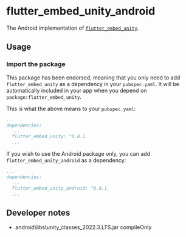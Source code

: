 # flutter_embed_unity_android

The Android implementation of [`flutter_embed_unity`][1].

## Usage

### Import the package

This package has been endorsed, meaning that you only need to add `flutter_embed_unity`
as a dependency in your `pubspec.yaml`. It will be automatically included in your app
when you depend on `package:flutter_embed_unity`.

This is what the above means to your `pubspec.yaml`:

```yaml
...
dependencies:
  ...
  flutter_embed_unity: ^0.0.1
  ...
```

If you wish to use the Android package only, you can add `flutter_embed_unity_android` as a
dependency:

```yaml
...
dependencies:
  ...
  flutter_embed_unity_android: ^0.0.1
  ...
```

[1]: ../flutter_embed_unity


## Developer notes

- android\libs\unity_classes_2022.3.LTS.jar compileOnly